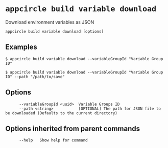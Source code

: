 # `appcircle build variable download`

Download environment variables as JSON

```plaintext
appcircle build variable download [options]
```

## Examples

```plaintext
$ appcircle build variable download --variableGroupId "Variable Group ID"

$ appcircle build variable download --variableGroupId "Variable Group ID" --path "/path/to/save"
```
         
## Options

```plaintext
      --variableGroupId <uuid>  Variable Groups ID
      --path <string>           [OPTIONAL] The path for JSON file to be downloaded (Defaults to the current directory)
```                       

## Options inherited from parent commands

```plaintext
      --help   Show help for command
``` 